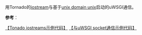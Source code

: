 用Tornado的[iostream](http://www.tornadoweb.org/en/stable/iostream.html)与基于[unix domain unix](https://zh.wikipedia.org/wiki/Unix%E5%9F%9F%E5%A5%97%E6%8E%A5%E5%AD%97)启动的uWSGI通信。

**参考**：

[【Tonado iostreams示例代码】](http://www.tornadoweb.org/en/stable/_modules/tornado/iostream.html#IOStream)
[【与uWSGI socket通信示例代码】](https://github.com/akx/uwsgi-socket-example)
